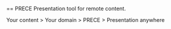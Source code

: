 == PRECE
Presentation tool for remote content.

Your content > Your domain > PRECE > Presentation anywhere



